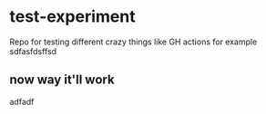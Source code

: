 # test-experiment
Repo for testing different crazy things like GH actions for example
 sdfasfdsffsd
## now way it'll work

adfadf
